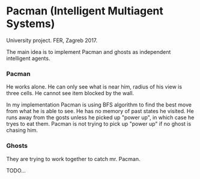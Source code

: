 # Pacman (Intelligent Multiagent Systems) #

University project.
FER, Zagreb
2017.

The main idea is to implement Pacman and ghosts as independent intelligent agents.   

### Pacman ###

He works alone. He can only see what is near him, radius of his view is three cells. He cannot see item blocked by the wall.   

In my implementation Pacman is using BFS algorithm to find the best move from what he is able to see. He has no memory of past states he visited. He runs away from the gosts unless he picked up "power up", in which case he tryes to eat them. Pacman is not trying to pick up "power up" if no ghost is chasing him. 


### Ghosts ###

They are trying to work together to catch mr. Pacman. 

TODO...
